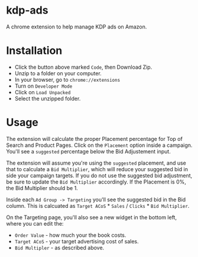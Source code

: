 # kdp-ads
A chrome extension to help manage KDP ads on Amazon.

# Installation
- Click the button above marked `Code`, then Download Zip.
- Unzip to a folder on your computer.
- In your browser, go to `chrome://extensions`
- Turn on `Developer Mode`
- Click on `Load Unpacked`
- Select the unzipped folder.

# Usage

The extension will calculate the proper Placement percentage for Top of Search and Product Pages. Click on the `Placement` option inside a campaign. You'll see a `suggested` percentage below the Bid Adjustement input. 

The extension will assume you're using the `suggested` placement, and use that to calculate a `Bid Multiplier`, which will reduce your suggested bid in side your campaign targets.  If you do not use the suggested bid adjustment,
be sure to update the `Bid Multiplier` accordingly. If the Placement is 0%, the Bid Multiplier should be 1.

Inside each `Ad Group -> Targeting` you'll see the suggested bid in the Bid column.  This is calcuated as `Target ACoS` * `Sales` / `Clicks` * `Bid Multiplier`.  

On the Targeting page, you'll also see a new widget in the bottom left, where you can edit the:
- `Order Value` - how much your the book costs.
- `Target ACoS` - your target advertising cost of sales.
- `Bid Multipler` - as described above.
